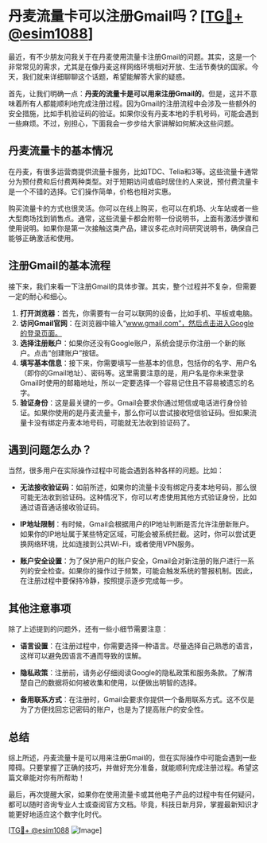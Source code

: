 # 丹麦流量卡可以注册Gmail吗？[[TG💪+ @esim1088](https://t.me/s/esim1088)]

最近，有不少朋友问我关于在丹麦使用流量卡注册Gmail的问题。其实，这是一个非常常见的需求，尤其是在像丹麦这样网络环境相对开放、生活节奏快的国家。今天，我们就来详细聊聊这个话题，希望能解答大家的疑惑。

首先，让我们明确一点：**丹麦的流量卡是可以用来注册Gmail的**。但是，这并不意味着所有人都能顺利地完成注册过程。因为Gmail的注册流程中会涉及一些额外的安全措施，比如手机验证码的验证。如果你没有丹麦本地的手机号码，可能会遇到一些麻烦。不过，别担心，下面我会一步步给大家讲解如何解决这些问题。

## 丹麦流量卡的基本情况

在丹麦，有很多运营商提供流量卡服务，比如TDC、Telia和3等。这些流量卡通常分为预付费和后付费两种类型。对于短期访问或临时居住的人来说，预付费流量卡是一个不错的选择。它们操作简单，价格也相对实惠。

购买流量卡的方式也很灵活。你可以在线上购买，也可以在机场、火车站或者一些大型商场找到销售点。通常，这些流量卡都会附带一份说明书，上面有激活步骤和使用说明。如果你是第一次接触这类产品，建议多花点时间研究说明书，确保自己能够正确激活和使用。

## 注册Gmail的基本流程

接下来，我们来看一下注册Gmail的具体步骤。其实，整个过程并不复杂，但需要一定的耐心和细心。

1. **打开浏览器**：首先，你需要有一台可以联网的设备，比如手机、平板或电脑。
2. **访问Gmail官网**：在浏览器中输入“www.gmail.com”，然后点击进入Google的登录页面。
3. **选择注册账户**：如果你还没有Google账户，系统会提示你注册一个新的账户。点击“创建账户”按钮。
4. **填写基本信息**：接下来，你需要填写一些基本的信息，包括你的名字、用户名（即你的Gmail地址）、密码等。这里需要注意的是，用户名是你未来登录Gmail时使用的邮箱地址，所以一定要选择一个容易记住且不容易被遗忘的名字。
5. **验证身份**：这是最关键的一步。Gmail会要求你通过短信或电话进行身份验证。如果你使用的是丹麦流量卡，那么你可以尝试接收短信验证码。但如果流量卡没有绑定丹麦本地号码，可能就无法收到验证码了。

## 遇到问题怎么办？

当然，很多用户在实际操作过程中可能会遇到各种各样的问题。比如：

- **无法接收验证码**：如前所述，如果你的流量卡没有绑定丹麦本地号码，那么很可能无法收到验证码。这种情况下，你可以考虑使用其他方式验证身份，比如通过语音通话接收验证码。
  
- **IP地址限制**：有时候，Gmail会根据用户的IP地址判断是否允许注册新账户。如果你的IP地址属于某些特定区域，可能会被系统拦截。这时，你可以尝试更换网络环境，比如连接到公共Wi-Fi，或者使用VPN服务。

- **账户安全设置**：为了保护用户的账户安全，Gmail会对新注册的账户进行一系列的安全检查。如果你的操作过于频繁，可能会触发系统的警报机制。因此，在注册过程中要保持冷静，按照提示逐步完成每一步。

## 其他注意事项

除了上述提到的问题外，还有一些小细节需要注意：

- **语言设置**：在注册过程中，你需要选择一种语言。尽量选择自己熟悉的语言，这样可以避免因语言不通而导致的误解。
  
- **隐私政策**：注册前，请务必仔细阅读Google的隐私政策和服务条款。了解清楚自己的数据将如何被收集和使用，以便做出明智的选择。

- **备用联系方式**：在注册时，Gmail会要求你提供一个备用联系方式。这不仅是为了方便找回忘记密码的账户，也是为了提高账户的安全性。

## 总结

综上所述，丹麦流量卡是可以用来注册Gmail的，但在实际操作中可能会遇到一些障碍。只要掌握了正确的技巧，并做好充分准备，就能顺利完成注册过程。希望这篇文章能对你有所帮助！

最后，再次提醒大家，如果你在使用流量卡或其他电子产品的过程中有任何疑问，都可以随时咨询专业人士或查阅官方文档。毕竟，科技日新月异，掌握最新知识才能更好地适应这个数字化时代。

[[TG💪+ @esim1088](https://t.me/s/esim1088) ![Image](https://i.postimg.cc/4NQfJmqS/Snipaste-2025-05-13-00-14-12.png)]